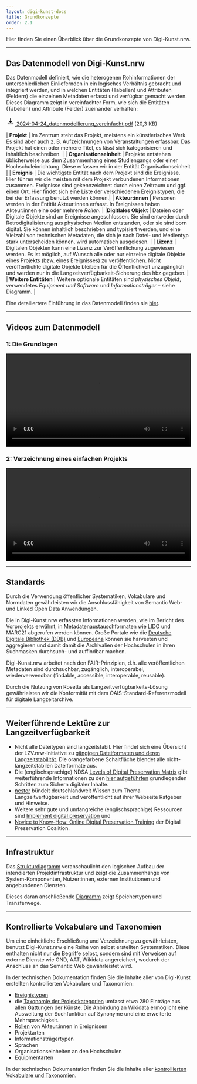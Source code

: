 ```yaml
---
layout: digi-kunst-docs
title: Grundkonzepte
order: 2.1
---
```


Hier finden Sie einen Überblick über die Grundkonzepte von Digi-Kunst.nrw.

----

## Das Datenmodell von Digi-Kunst.nrw

Das Datenmodell definiert, wie die heterogenen Rohinformationen der unterschiedlichen Einliefernden in ein logisches Verhältnis gebracht und integriert werden, und in welchen Entitäten (Tabellen) und Attributen (Feldern) die einzelnen Metadaten erfasst und verfügbar gemacht werden. Dieses Diagramm zeigt in vereinfachter Form, wie sich die Entitäten (Tabellen) und Attribute (Felder) zueinander verhalten:

[<svg class="download-icon" xmlns="http://www.w3.org/2000/svg" height="24" viewBox="0 -960 960 960" width="24"><path d="M480-320 280-520l56-58 104 104v-326h80v326l104-104 56 58-200 200ZM240-160q-33 0-56.5-23.5T160-240v-120h80v120h480v-120h80v120q0 33-23.5 56.5T720-160H240Z"/></svg> 2024-04-24_datenmodellierung_vereinfacht.pdf](/assets/documents/2024-04-24_datenmodellierung_vereinfacht.pdf) (20,3 KB)  

| **Projekt**  | Im Zentrum steht das Projekt, meistens ein künstlerisches Werk. Es sind aber auch z. B. Aufzeichnungen von Veranstaltungen erfassbar. Das Projekt hat einen oder mehrere Titel, es lässt sich kategorisieren und inhaltlich beschreiben. |
| **Organisationseinheit** | Projekte entstehen üblicherweise aus dem Zusammenhang eines Studiengangs oder einer Hochschuleinrichtung. Diese erfassen wir in der Entität Organisationseinheit |
| **Ereignis** | Die wichtigste Entität nach dem Projekt sind die Ereignisse. Hier führen wir die meisten mit dem Projekt verbundenen Informationen zusammen. Ereignisse sind gekennzeichnet durch einen Zeitraum und ggf. einen Ort. Hier findet sich eine Liste der verschiedenen Ereignistypen, die bei der Erfassung benutzt werden können.|
| **Akteur:innen** | Personen werden in der Entität Akteur:innen erfasst. In Ereignissen haben Akteur:innen eine oder mehrere *Rollen*. |
|**Digitlales Objekt** | Dateien oder Digitale Objekte sind an Ereignisse angeschlossen. Sie sind entweder durch Retrodigitalisierung aus physischen Medien entstanden, oder sie sind born digital. Sie können inhaltlich beschrieben und typisiert werden, und eine Vielzahl von technischen Metadaten, die sich je nach Datei- und Medientyp stark unterscheiden können, wird automatisch ausgelesen. |
| **Lizenz** | Digitalen Objekten kann eine Lizenz zur Veröffentlichung zugewiesen werden. Es ist möglich, auf Wunsch alle oder nur einzelne digitale Objekte eines Projekts (bzw. eines Ereignisses) zu veröffentlichen. Nicht veröffentlichte digitale Objekte bleiben für die Öffentlichkeit unzugänglich und werden nur in die Langzeitverfügbarkeit-Sicherung des hbz gegeben. |
| **Weitere Entitäten** | Weitere optionale Entitäten sind *physisches Objekt*, verwendetes *Equipment und Software* und *Informationsträger* – siehe Diagramm. |

Eine detailiertere Einführung in das Datenmodell finden sie [hier](/dokumentation/datenmodell).

----

## Videos zum Datenmodell

### 1: Die Grundlagen

<video width="100%" controls>
    <source src="/assets/documents/2024-04_datenmodellierung_1_grundlagen.mp4" type="video/mp4">
</video>

### 2: Verzeichnung eines einfachen Projekts

<video width="100%" controls>
    <source src="/assets/documents/2024-04_datenmodellierung_2_einfaches_beispiel.mp4" type="video/mp4">
</video>

----

## Standards

Durch die Verwendung öffentlicher Systematiken, Vokabulare und Normdaten gewährleisten wir die Anschlussfähigkeit von Semantic Web- und Linked Open Data Anwendungen. 

Die in Digi-Kunst.nrw erfassten Informationen werden, wie im Bericht des Vorprojekts erwähnt, in Metadatenaustauschformaten wie LIDO und MARC21 abgerufen werden können. Große Portale wie die [Deutsche Digitale Bibliothek (DDB)](https://www.deutsche-digitale-bibliothek.de/) und [Europeana](https://www.europeana.eu/) können sie harvesten und aggregieren und damit damit die Archivalien der Hochschulen in ihren Suchmasken durchsuch- und auffindbar machen.

Digi-Kunst.nrw arbeitet nach den FAIR-Prinzipien, d.h. alle veröffentlichen Metadaten sind durchsuchbar, zugänglich, interoperabel, wiederverwendbar (findable, accessible, interoperable, reusable).

Durch die Nutzung von Rosetta als Langzeitverfügbarkeits-Lösung gewährleisten wir die Konformität mit dem OAIS-Standard-Referenzmodell für digitale Langzeitarchive.

---- 

## Weiterführende Lektüre zur Langzeitverfügbarkeit

  * Nicht alle Dateitypen sind langzeitstabil. Hier findet sich eine Übersicht der LZV.nrw-Initiative zu [gängigen Dateiformaten und deren Langzeitstabilität](https://www.lzv.nrw/dateiformate/). Die orangefarbene Schaltfläche blendet alle nicht-langzeitstabilen Dateiformate aus. 
  * Die (englischsprachige) NDSA [Levels of Digital Preservation Matrix](https://osf.io/3na96) gibt weiterführende Informationen zu den [hier aufgeführten]() grundlegenden Schritten zum Sichern digitaler Inhalte.
  * [nestor](https://www.langzeitarchivierung.de/Webs/nestor/DE/Publikationen/publikationen_node.html) bündelt deutschlandweit Wissen zum Thema Langzeitverfügbarkeit und veröffentlicht auf ihrer Webseite Ratgeber und Hinweise.
  * Weitere sehr gute und umfangreiche (englischsprachige) Ressourcen sind [Implement digital preservation](https://www.dpconline.org/digipres/implement-digipres) und
  * [Novice to Know-How: Online Digital Preservation Training](https://www.dpconline.org/digipres/prof-development/n2kh-online-training) der Digital Preservation Coalition.

----

## Infrastruktur

Das [Strukturdiagramm]() veranschaulicht den logischen Aufbau der intendierten Projektinfrastruktur und zeigt die Zusammenhänge von System-Komponenten, Nutzer:innen, externen Institutionen und angebundenen Diensten.

Dieses daran anschließende [Diagramm]() zeigt Speichertypen und Transferwege. 

---- 

## Kontrollierte Vokabulare und Taxonomien

Um eine einheitliche Erschließung und Verzeichnung zu gewährleisten, benutzt Digi-Kunst.nrw eine Reihe von selbst erstellten Systematiken. Diese enthalten nicht nur die Begriffe selbst, sondern sind mit Verweisen auf externe Dienste wie GND, AAT, Wikidata angereichert, wodurch der Anschluss an das Semantic Web gewährleistet wird.

In der technischen Dokumentation finden Sie die Inhalte aller von Digi-Kunst erstellten kontrollierten Vokabulare und Taxonomien:

  * [Ereignistypen](/ereignistypen-grundset)
  * die [Taxonomie der Projektkategorien](/projektkategorien-grundset) umfasst etwa 280 Einträge aus allen Gattungen der Künste. Die Anbindung an Wikidata ermöglicht eine Ausweitung der Suchfunktion auf Synonyme und eine erweiterte Mehrsprachigkeit.
  * [Rollen](/rollen-grundset) von Akteur:innen in Ereignissen
  * Projektarten
  * Informationsträgertypen
  * Sprachen
  * Organisationseinheiten an den Hochschulen
  * Equipmentarten

In der technischen Dokumentation finden Sie die Inhalte aller [kontrollierten Vokabulare und Taxonomien]().
